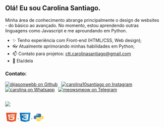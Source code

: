 ## Olá! Eu sou Carolina Santiago.

Minha área de conhecimento abrange principalmente o design de websites - do básico ao avançado. No momento, estou aprendendo outras linguagens como Javascript e me aproundando em Python.

- ✨ Tenho experiência com Front-end (HTML/CSS, Web design);
- 👓 Atualmente aprimorando minhas habilidades em Python;
- 📫 Contato para projetos: ctt.carolinasantiago@gmail.com
- 🎲 Ela/dela

### Contato:

[![@jasonwebb on Github](https://img.shields.io/github/followers/carol-santiago?label=Follow&style=social)](https://github.com/carol-santiago) &nbsp; [![carolina10santiago on Instagram](https://img.shields.io/badge/-carolina10santiago-C13584?logoColor=white&logo=Instagram&link=https://www.instagram.com/carolina10santiago)](https://www.instagram.com/carolina10santiago) &nbsp; [![carolina on Whatsapp](https://img.shields.io/badge/-Whatsapp-C000?logoColor=white&logo=Whatsapp&link=https://wa.me/5581984692425)](https://wa.me/5581984692425) &nbsp; [![meowsmeow on Telegram](https://img.shields.io/badge/-Telegram-blue?logoColor=white&logo=Telegram&link=https://t.me/meowsmeow)](https://t.me/meowsmeow)

  ##

<div>
  <a href="https://github.com/carol-santiago">
    <img height="180em" src="https://github-readme-stats.vercel.app/api?username=carol-santiago&show_icons=true&theme=dracula&include_all_commits=true&count_private=true"/>
</div>

<div style="display: inline_block"><br>
  <img align="center" alt="Rafa-HTML" height="30" width="40" src="https://raw.githubusercontent.com/devicons/devicon/master/icons/html5/html5-original.svg">
  <img align="center" alt="Rafa-CSS" height="30" width="40" src="https://raw.githubusercontent.com/devicons/devicon/master/icons/css3/css3-original.svg">
  <img align="center" alt="Rafa-Python" height="30" width="40" src="https://raw.githubusercontent.com/devicons/devicon/master/icons/python/python-original.svg">
</div>
  
  ##
  
